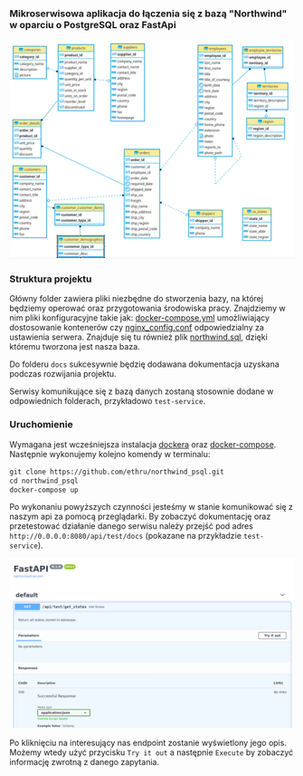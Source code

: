 ### Mikroserwisowa aplikacja do łączenia się z bazą "Northwind" w oparciu o PostgreSQL oraz FastApi

![Diagram](docs/ER.png)

### Struktura projektu

Główny folder zawiera pliki niezbędne do stworzenia bazy, na której będziemy operować oraz przygotowania środowiska 
pracy. Znajdziemy w nim pliki konfiguracyjne takie jak: [docker-compose.yml](docker-compose.yml) umożliwiający 
dostosowanie kontenerów czy [nginx_config.conf](nginx_config.conf) odpowiedzialny za ustawienia serwera. Znajduje się 
tu również plik [northwind.sql](northwind.sql), dzięki któremu tworzona jest nasza baza.

Do folderu `docs` sukcesywnie będzię dodawana dokumentacja uzyskana podczas rozwijania projektu.

Serwisy komunikujące się z bazą danych zostaną stosownie dodane w odpowiednich folderach, przykładowo `test-service`.

### Uruchomienie

Wymagana jest wcześniejsza instalacja [dockera](https://www.docker.com/get-started) oraz 
[docker-compose](https://docs.docker.com/compose/install/). Następnie wykonujemy kolejno komendy w terminalu:

```
git clone https://github.com/ethru/northwind_psql.git
cd northwind_psql
docker-compose up
```

Po wykonaniu powyższych czynności jesteśmy w stanie komunikować się z naszym api za pomocą przeglądarki. By zobaczyć 
dokumentację oraz przetestować działanie danego serwisu należy przejść pod adres `http://0.0.0.0:8080/api/test/docs` 
(pokazane na przykładzie `test-service`).

![Test](docs/test.png)

Po kliknięciu na interesujący nas endpoint zostanie wyświetlony jego opis. Możemy wtedy użyć przycisku `Try it out` a 
następnie `Execute` by zobaczyć informację zwrotną z danego zapytania.
